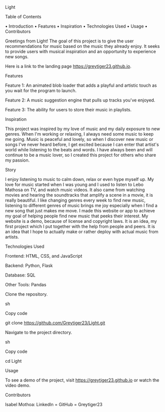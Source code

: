 Light

Table of Contents

• Introduction
• Features
• Inspiration
• Technologies Used
• Usage
• Contributors

Greetings from Light! The goal of this project is to give the user recommendations for music based on the music they already enjoy. It seeks to provide users with musical inspiration and an opportunity to experience new songs. 

Here is a link to the landing page https://greytiger23.github.io. 

Features

Feature 1: An animated blob loader that adds a playful and artistic touch as you wait for the program to launch.

Feature 2: A music suggestion engine that pulls up tracks you've enjoyed.

Feature 3: The ability for users to store their music in playlists.

Inspiration

This project was inspired by my love of music and my daily exposure to new genres. When I'm working or relaxing, I always need some music to keep me going. Music is peaceful and lovely, so when I discover new music or songs I've never heard before, I get excited because I can enter that artist's world while listening to the beats and words. I have always been and will continue to be a music lover, so I created this project for others who share my passion.

Story

I enjoy listening to music to calm down, relax or even hype myself up. My love for music started when I was young and I used to listen to Lebo Mathosa on TV, and watch music videos. It also came from watching movies and hearing the soundtracks that amplify a scene in a movie, it is really beautiful. I like changing genres every week to find new music, listening to different genres of music brings me joy especially when I find a new song that just makes me move. I made this website or app to achieve my goal of helping people find new music that peeks their interest. My website is a demo, because of license and copyright laws. It is an idea, my first project which I put together with the help from people and peers. It is an idea that I hope to actually make or rather deploy with actual music from artists.

Technologies Used

Frontend: HTML, CSS, and JavaScript

Backend: Python, Flask

Database: SQL

Other Tools: Pandas

Clone the repository.

sh

Copy code

git clone https://github.com/Greytiger23/Light.git

Navigate to the project directory.

sh

Copy code

cd Light

Usage

To see a demo of the project, visit https://greytiger23.github.io or watch the video demo.


Contributors

Isabel Mothoa:
LinkedIn = 
GitHub = Greytiger23
